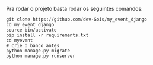 Pra rodar o projeto basta rodar os seguintes comandos:

```shell
git clone https://github.com/dev-Gois/my_event_django
cd my_event_django
source bin/activate
pip install -r requirements.txt
cd myevent
# crie o banco antes
python manage.py migrate
python manage.py runserver
```
